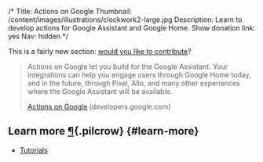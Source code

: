/*
Title: Actions on Google
Thumbnail: /content/images/illustrations/clockwork2-large.jpg
Description: Learn to develop actions for Google Assistant and Google Home.
Show donation link: yes
Nav: hidden
*/

<div class="note">
  <p>
    This is a fairly new section: <a href="https://github.com/botwiki/botwiki.org">would you like to contribute</a>?
  </p>
</div>


> Actions on Google let you build for the Google Assistant. Your integrations can help you engage users through Google Home today, and in the future, through Pixel, Allo, and many other experiences where the Google Assistant will be available.
>
> [Actions on Google](https://developers.google.com/actions/) (developers.google.com)

## Learn more [¶](#learn-more){.pilcrow} {#learn-more}

- [Tutorials](/tutorials/google)

<!--
- [Resources](/resources/google)
-->